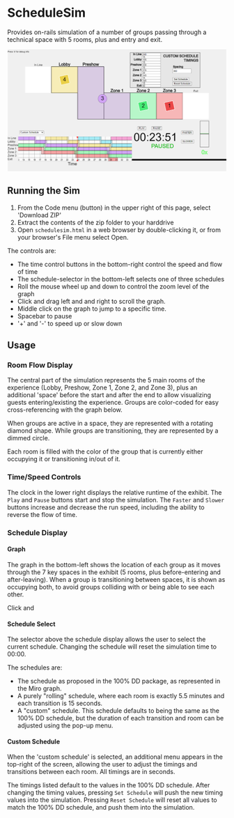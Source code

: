 # ScheduleSim

Provides on-rails simulation of a number of groups passing through a technical space with 5 rooms, plus and entry and exit.

![A screenshot of schedule-sim running](screenshot.PNG)

## Running the Sim

1. From the Code menu (button) in the upper right of this page, select 'Download ZIP'
2. Extract the contents of the zip folder to your harddrive
3. Open `schedulesim.html` in a web browser by double-clicking it, or from your browser's File menu select Open.

The controls are:
 * The time control buttons in the bottom-right control the speed and flow of time
 * The schedule-selector in the bottom-left selects one of three schedules
 * Roll the mouse wheel up and down to control the zoom level of the graph
 * Click and drag left and and right to scroll the graph.
 * Middle click on the graph to jump to a specific time.
 * Spacebar to pause
 * '+' and '-' to speed up or slow down

## Usage

### Room Flow Display

The central part of the simulation represents the 5 main rooms of the experience (Lobby, Preshow, Zone 1, Zone 2, and Zone 3), plus an additional 'space' before the start and after the end to allow visualizing guests entering/existing the experience. Groups are color-coded for easy cross-referencing with the graph below.

When groups are active in a space, they are represented with a rotating diamond shape. While groups are transitioning, they are represented by a dimmed circle.

Each room is filled with the color of the group that is currently either occupying it or transitioning in/out of it.

### Time/Speed Controls

The clock in the lower right displays the relative runtime of the exhibit. The `Play` and `Pause` buttons start and stop the simulation. The `Faster` and `Slower` buttons increase and decrease the run speed, including the ability to reverse the flow of time.

### Schedule Display

#### Graph 
The graph in the bottom-left shows the location of each group as it moves through the 7 key spaces in the exhibit (5 rooms, plus before-entering and after-leaving). When a group is transitioning between spaces, it is shown as occupying both, to avoid groups colliding with or being able to see each other.

Click and

#### Schedule Select

The selector above the schedule display allows the user to select the current schedule. Changing the schedule will reset the simulation time to 00:00.

The schedules are:
  * The schedule as proposed in the 100% DD package, as represented in the Miro graph.
  * A purely "rolling" schedule, where each room is exactly 5.5 minutes and each transition is 15 seconds.
  * A "custom" schedule. This schedule defaults to being the same as the 100% DD schedule, but the duration of each transition and room can be adjusted using the pop-up menu.

#### Custom Schedule

When the 'custom schedule' is selected, an additional menu appears in the top-right of the screen, allowing the user to adjust the timings and transitions between each room. All timings are in seconds.

The timings listed default to the values in the 100% DD schedule. After changing the timing values, pressing `Set Schedule` will push the new timing values into the simulation. Pressing `Reset Schedule` will reset all values to match the 100% DD schedule, and push them into the simulation.